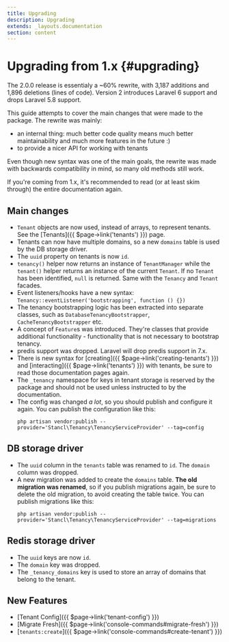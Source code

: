 ```yaml
---
title: Upgrading
description: Upgrading
extends: _layouts.documentation
section: content
---
```


# Upgrading from 1.x {#upgrading}

The 2.0.0 release is essentialy a ~60% rewrite, with 3,187 additions and 1,896 deletions (lines of code). Version 2 introduces Laravel 6 support and drops Laravel 5.8 support.

This guide attempts to cover the main changes that were made to the package. The rewrite was mainly:
- an internal thing: much better code quality means much better maintainability and much more features in the future :)
- to provide a nicer API for working with tenants

Even though new syntax was one of the main goals, the rewrite was made with backwards compatibility in mind, so many old methods still work.

If you're coming from 1.x, it's recommended to read (or at least skim through) the entire documentation again.

## Main changes

- `Tenant` objects are now used, instead of arrays, to represent tenants. See the [Tenants]({{ $page->link('tenants') }}) page.
- Tenants can now have multiple domains, so a new `domains` table is used by the DB storage driver.
- The `uuid` property on tenants is now `id`.
- `tenancy()` helper now returns an instance of `TenantManager` while the `tenant()` helper returns an instance of the current `Tenant`. If no `Tenant` has been identified, `null` is returned. Same with the `Tenancy` and `Tenant` facades.
- Event listeners/hooks have a new syntax: `Tenancy::eventListener('bootstrapping', function () {})`
- The tenancy bootstrapping logic has been extracted into separate classes, such as `DatabaseTenancyBootstrapper`, `CacheTenancyBootstrapper` etc.
- A concept of `Feature`s was introduced. They're classes that provide additional functionality - functionality that is not necessary to bootstrap tenancy.
- predis support was dropped. Laravel will drop predis support in 7.x.
- There is new syntax for [creating]({{ $page->link('creating-tenants') }}) and [interacting]({{ $page->link('tenants') }}) with tenants, be sure to read those documentation pages again.
- The `_tenancy` namespace for keys in tenant storage is reserved by the package and should not be used unless instructed to by the documentation.
- The config was changed *a lot*, so you should publish and configure it again.
    You can publish the configuration like this:
    ```none
    php artisan vendor:publish --provider='Stancl\Tenancy\TenancyServiceProvider' --tag=config
    ```

## DB storage driver
- The `uuid` column in the `tenants` table was renamed to `id`. The `domain` column was dropped.
- A new migration was added to create the `domains` table. **The old migration was renamed**, so if you publish migrations again, be sure to delete the old migration, to avoid creating the table twice.
    You can publish migrations like this:
    ```none
    php artisan vendor:publish --provider='Stancl\Tenancy\TenancyServiceProvider' --tag=migrations
    ```

## Redis storage driver

- The `uuid` keys are now `id`.
- The `domain` key was dropped.
- The `_tenancy_domains` key is used to store an array of domains that belong to the tenant.

## New Features

- [Tenant Config]({{ $page->link('tenant-config') }})
- [Migrate Fresh]({{ $page->link('console-commands#migrate-fresh') }})
- [`tenants:create`]({{ $page->link('console-commands#create-tenant') }})
